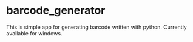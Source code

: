 # barcode_generator
This is simple app for generating barcode written with python. Currently available for windows.

